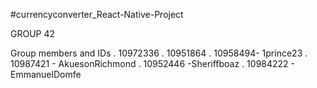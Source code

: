 #currencyconverter_React-Native-Project

GROUP  42

Group members and IDs 
.  10972336
.  10951864
.  10958494- 1prince23
.  10987421 - AkuesonRichmond
.  10952446 -Sheriffboaz
.  10984222 - EmmanuelDomfe
